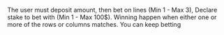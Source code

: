 The user must deposit amount, 
then bet on lines (Min 1 - Max 3),
Declare stake to bet with (Min 1 - Max 100$).
Winning happen when either one or more of the rows or columns matches.
You can keep betting
